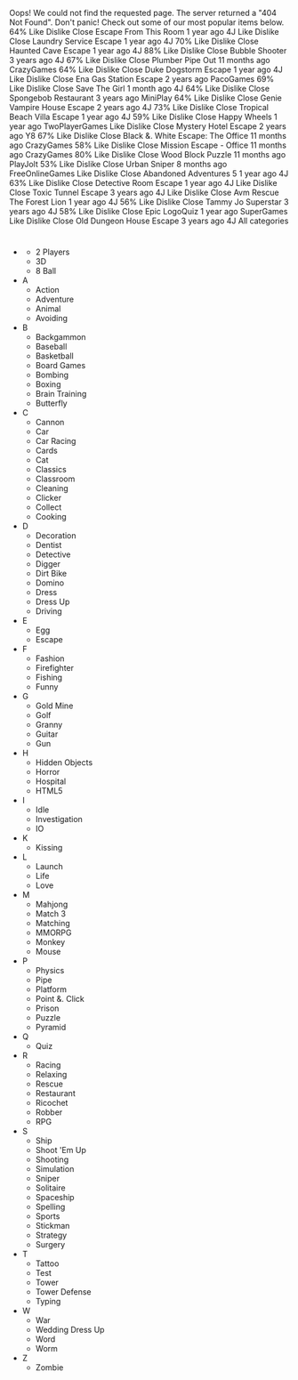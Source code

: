 Oops! We could not find the requested page. The server returned a "404 Not Found". Don't panic! Check out some of our most popular items below. 64% Like Dislike Close Escape From This Room 1 year ago 4J Like Dislike Close Laundry Service Escape 1 year ago 4J 70% Like Dislike Close Haunted Cave Escape 1 year ago 4J 88% Like Dislike Close Bubble Shooter 3 years ago 4J 67% Like Dislike Close Plumber Pipe Out 11 months ago CrazyGames 64% Like Dislike Close Duke Dogstorm Escape 1 year ago 4J Like Dislike Close Ena Gas Station Escape 2 years ago PacoGames 69% Like Dislike Close Save The Girl 1 month ago 4J 64% Like Dislike Close Spongebob Restaurant 3 years ago MiniPlay 64% Like Dislike Close Genie Vampire House Escape 2 years ago 4J 73% Like Dislike Close Tropical Beach Villa Escape 1 year ago 4J 59% Like Dislike Close Happy Wheels 1 year ago TwoPlayerGames Like Dislike Close Mystery Hotel Escape 2 years ago Y8 67% Like Dislike Close Black &. White Escape: The Office 11 months ago CrazyGames 58% Like Dislike Close Mission Escape - Office 11 months ago CrazyGames 80% Like Dislike Close Wood Block Puzzle 11 months ago PlayJolt 53% Like Dislike Close Urban Sniper 8 months ago FreeOnlineGames Like Dislike Close Abandoned Adventures 5 1 year ago 4J 63% Like Dislike Close Detective Room Escape 1 year ago 4J Like Dislike Close Toxic Tunnel Escape 3 years ago 4J Like Dislike Close Avm Rescue The Forest Lion 1 year ago 4J 56% Like Dislike Close Tammy Jo Superstar 3 years ago 4J 58% Like Dislike Close Epic LogoQuiz 1 year ago SuperGames Like Dislike Close Old Dungeon House Escape 3 years ago 4J All categories

*   #
    *   2 Players
    *   3D
    *   8 Ball
*   A
    *   Action
    *   Adventure
    *   Animal
    *   Avoiding
*   B
    *   Backgammon
    *   Baseball
    *   Basketball
    *   Board Games
    *   Bombing
    *   Boxing
    *   Brain Training
    *   Butterfly
*   C
    *   Cannon
    *   Car
    *   Car Racing
    *   Cards
    *   Cat
    *   Classics
    *   Classroom
    *   Cleaning
    *   Clicker
    *   Collect
    *   Cooking
*   D
    *   Decoration
    *   Dentist
    *   Detective
    *   Digger
    *   Dirt Bike
    *   Domino
    *   Dress
    *   Dress Up
    *   Driving
*   E
    *   Egg
    *   Escape
*   F
    *   Fashion
    *   Firefighter
    *   Fishing
    *   Funny
*   G
    *   Gold Mine
    *   Golf
    *   Granny
    *   Guitar
    *   Gun
*   H
    *   Hidden Objects
    *   Horror
    *   Hospital
    *   HTML5
*   I
    *   Idle
    *   Investigation
    *   IO
*   K
    *   Kissing
*   L
    *   Launch
    *   Life
    *   Love
*   M
    *   Mahjong
    *   Match 3
    *   Matching
    *   MMORPG
    *   Monkey
    *   Mouse
*   P
    *   Physics
    *   Pipe
    *   Platform
    *   Point &. Click
    *   Prison
    *   Puzzle
    *   Pyramid
*   Q
    *   Quiz
*   R
    *   Racing
    *   Relaxing
    *   Rescue
    *   Restaurant
    *   Ricochet
    *   Robber
    *   RPG
*   S
    *   Ship
    *   Shoot 'Em Up
    *   Shooting
    *   Simulation
    *   Sniper
    *   Solitaire
    *   Spaceship
    *   Spelling
    *   Sports
    *   Stickman
    *   Strategy
    *   Surgery
*   T
    *   Tattoo
    *   Test
    *   Tower
    *   Tower Defense
    *   Typing
*   W
    *   War
    *   Wedding Dress Up
    *   Word
    *   Worm
*   Z
    *   Zombie